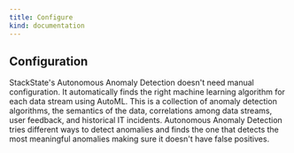 ```yaml
---
title: Configure
kind: documentation
---
```


## Configuration

StackState's Autonomous Anomaly Detection doesn't need manual configuration. It automatically finds the right machine learning algorithm for each data stream using AutoML. This is a collection of anomaly detection algorithms, the semantics of the data, correlations among data streams, user feedback, and historical IT incidents. Autonomous Anomaly Detection tries different ways to detect anomalies and finds the one that detects the most meaningful anomalies making sure it doesn't have false positives.
